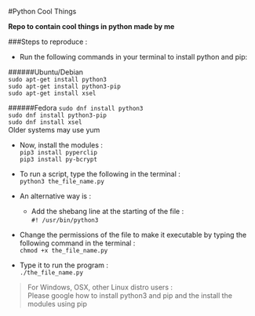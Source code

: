 #Python Cool Things

**Repo to contain cool things in python made by me**

###Steps to reproduce :

  * Run the following commands in your terminal to install python and pip:
    
######Ubuntu/Debian   
`sudo apt-get install python3`    
`sudo apt-get install python3-pip`  
`sudo apt-get install xsel`

######Fedora
`sudo dnf install python3`    
`sudo dnf install python3-pip`    
`sudo dnf install xsel`     
Older systems may use yum

  * Now, install the modules :   
`pip3 install pyperclip`   
`pip3 install py-bcrypt`   

  * To run a script, type the following in the terminal :    
`python3 the_file_name.py`   

  * An alternative way is :   
      * Add the shebang line at the starting of the file :    
`#! /usr/bin/python3`

   * Change the permissions of the file to make it executable by typing the following command in the terminal :    
`chmod +x the_file_name.py`

   * Type it to run the program :     
`./the_file_name.py`


> For Windows, OSX, other Linux distro users :    
  Please google how to install python3 and pip and the install the modules using pip
